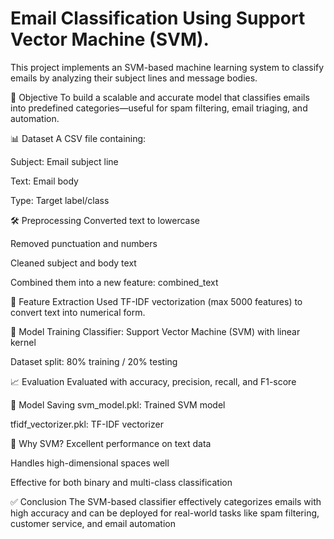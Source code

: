 # Email Classification Using Support Vector Machine (SVM).

This project implements an SVM-based machine learning system to classify emails by analyzing their subject lines and message bodies.

📌 Objective
To build a scalable and accurate model that classifies emails into predefined categories—useful for spam filtering, email triaging, and automation.

📊 Dataset
A CSV file containing:

Subject: Email subject line

Text: Email body

Type: Target label/class

🛠 Preprocessing
Converted text to lowercase

Removed punctuation and numbers

Cleaned subject and body text

Combined them into a new feature: combined_text

🧠 Feature Extraction
Used TF-IDF vectorization (max 5000 features) to convert text into numerical form.

🤖 Model Training
Classifier: Support Vector Machine (SVM) with linear kernel

Dataset split: 80% training / 20% testing

📈 Evaluation
Evaluated with accuracy, precision, recall, and F1-score

💾 Model Saving
svm_model.pkl: Trained SVM model

tfidf_vectorizer.pkl: TF-IDF vectorizer

🧩 Why SVM?
Excellent performance on text data

Handles high-dimensional spaces well

Effective for both binary and multi-class classification

✅ Conclusion
The SVM-based classifier effectively categorizes emails with high accuracy and can be deployed for real-world tasks like spam filtering, customer service, and email automation
